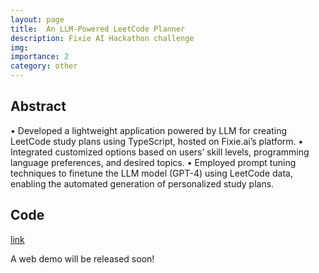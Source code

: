 ```yaml
---
layout: page
title:  An LLM-Powered LeetCode Planner
description: Fixie AI Hackathon challenge
img:
importance: 2
category: other
---
```


## Abstract

•	Developed a lightweight application powered by LLM for creating LeetCode study plans using TypeScript, hosted on Fixie.ai’s platform.
•	Integrated customized options based on users’ skill levels, programming language preferences, and desired topics.
•	Employed prompt tuning techniques to finetune the LLM model (GPT-4) using LeetCode data, enabling the automated generation of personalized study plans.

## Code

[link](https://github.com/Sam647254/LeetCode-Planner)

A web demo will be released soon!
